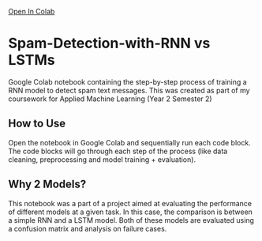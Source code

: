 [Open In Colab](https://colab.research.google.com/github/alexswcr/Spam-Detection-with-RNN/blob/main/Task_1_Spam_Detection.ipynb)
# Spam-Detection-with-RNN vs LSTMs
Google Colab notebook containing the step-by-step process of training a RNN model to detect spam text messages. This was created as part of my coursework for Applied Machine Learning (Year 2 Semester 2)

## How to Use
Open the notebook in Google Colab and sequentially run each code block. The code blocks will go through each step of the process (like data cleaning, preprocessing and model training + evaluation).

## Why 2 Models?
This notebook was a part of a project aimed at evaluating the performance of different models at a given task. In this case, the comparison is between a simple RNN and a LSTM model. Both of these models are evaluated using a confusion matrix and analysis on failure cases.
